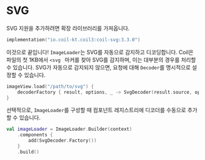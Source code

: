 # SVG

SVG 지원을 추가하려면 확장 라이브러리를 가져옵니다.

```kotlin
implementation("io.coil-kt.coil3:coil-svg:3.3.0")
```

이것으로 끝입니다! `ImageLoader`는 SVG를 자동으로 감지하고 디코딩합니다. Coil은 파일의 첫 1KB에서 `<svg ` 마커를 찾아 SVG를 감지하며, 이는 대부분의 경우를 처리할 수 있습니다. SVG가 자동으로 감지되지 않으면, 요청에 대해 `Decoder`를 명시적으로 설정할 수 있습니다.

```kotlin
imageView.load("/path/to/svg") {
    decoderFactory { result, options, _ -> SvgDecoder(result.source, options) }
}
```

선택적으로, `ImageLoader`를 구성할 때 컴포넌트 레지스트리에 디코더를 수동으로 추가할 수 있습니다.

```kotlin
val imageLoader = ImageLoader.Builder(context)
    .components {
        add(SvgDecoder.Factory())
    }
    .build()